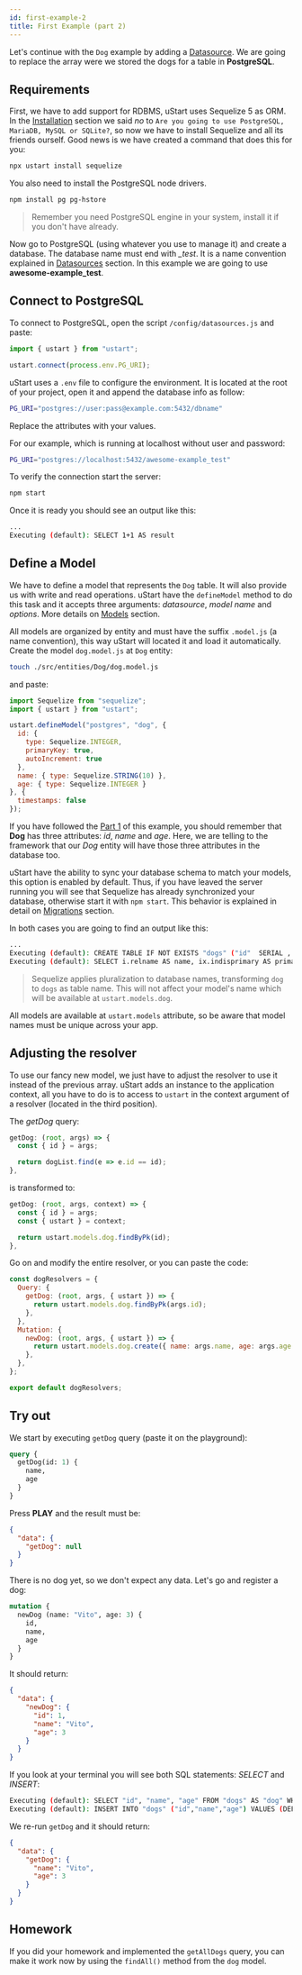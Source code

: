 ```yaml
---
id: first-example-2
title: First Example (part 2)
---
```


Let's continue with the `Dog` example by adding a [Datasource](datasources.md). We are going to replace the array were we stored the dogs for a table in **PostgreSQL**.

## Requirements

First, we have to add support for RDBMS, uStart uses Sequelize 5 as ORM. In the [Installation](installation.md) section we said *no* to `Are you going to use PostgreSQL, MariaDB, MySQL or SQLite?`, so now we have to install Sequelize and all its friends ourself. Good news is we have created a command that does this for you:

```js
npx ustart install sequelize
```

You also need to install the PostgreSQL node drivers.

```bash
npm install pg pg-hstore
```

> Remember you need PostgreSQL engine in your system, install it if you don't have already.

Now go to PostgreSQL (using whatever you use to manage it) and create a database. The database name must end with *\_test*. It is a name convention explained in [Datasources](datasources.md) section. In this example we are going to use **awesome-example_test**.

## Connect to PostgreSQL

To connect to PostgreSQL, open the script `/config/datasources.js` and paste:

```js
import { ustart } from "ustart";

ustart.connect(process.env.PG_URI);
```

uStart uses a `.env` file to configure the environment. It is located at the root of your project, open it and append the database info as follow:

```bash
PG_URI="postgres://user:pass@example.com:5432/dbname"
```

Replace the attributes with your values.

For our example, which is running at localhost without user and password:
```bash
PG_URI="postgres://localhost:5432/awesome-example_test"
```

To verify the connection start the server:

```bash
npm start
```

Once it is ready you should see an output like this:

```bash
...
Executing (default): SELECT 1+1 AS result
```

## Define a Model

We have to define a model that represents the `Dog` table. It will also provide us with write and read operations. uStart have the `defineModel` method to do this task and it accepts three arguments: *datasource*, *model name* and *options*. More details on [Models](models.md) section.

All models are organized by entity and must have the suffix `.model.js` (a name convention), this way uStart will located it and load it automatically. Create the model `dog.model.js` at `Dog` entity:

```bash
touch ./src/entities/Dog/dog.model.js
```

and paste:

```js
import Sequelize from "sequelize";
import { ustart } from "ustart";

ustart.defineModel("postgres", "dog", {
  id: {
    type: Sequelize.INTEGER,
    primaryKey: true,
    autoIncrement: true
  },
  name: { type: Sequelize.STRING(10) },
  age: { type: Sequelize.INTEGER }
}, {
  timestamps: false
});
```

If you have followed the [Part 1](first-example-1) of this example, you should remember that **Dog** has three attributes: *id*, *name* and *age*. Here, we are telling to the framework that our *Dog* entity will have those three attributes in the database too.

uStart have the ability to sync your database schema to match your models, this option is enabled by default. Thus, if you have leaved the server running you will see that Sequelize has already synchronized your database, otherwise start it with `npm start`. This behavior is explained in detail on [Migrations](migrations.md) section.

In both cases you are going to find an output like this:

```bash
...
Executing (default): CREATE TABLE IF NOT EXISTS "dogs" ("id"  SERIAL , "name" VARCHAR(10), "age" INTEGER, PRIMARY KEY ("id"));
Executing (default): SELECT i.relname AS name, ix.indisprimary AS primary, ix.indisunique AS unique, ix.indkey AS indkey, array_agg(a.attnum) as column_indexes, array_agg(a.attname) AS column_names, pg_get_indexdef(ix.indexrelid) AS definition FROM pg_class t, pg_class i, pg_index ix, pg_attribute a WHERE t.oid = ix.indrelid AND i.oid = ix.indexrelid AND a.attrelid = t.oid AND t.relkind = 'r' and t.relname = 'dogs' GROUP BY i.relname, ix.indexrelid, ix.indisprimary, ix.indisunique, ix.indkey ORDER BY i.relname;
```

> Sequelize applies pluralization to database names, transforming `dog` to `dogs` as table name. This will not affect your model's name which will be available at `ustart.models.dog`.

All models are available at `ustart.models` attribute, so be aware that model names must be unique across your app.

## Adjusting the resolver

To use our fancy new model, we just have to adjust the resolver to use it instead of the previous array. uStart adds an instance to the application context, all you have to do is to access to `ustart` in the context argument of a resolver (located in the third position).

The *getDog* query:

```js
getDog: (root, args) => {
  const { id } = args;

  return dogList.find(e => e.id == id);
},
```

is transformed to:

```js
getDog: (root, args, context) => {
  const { id } = args;
  const { ustart } = context;

  return ustart.models.dog.findByPk(id);
},
```

Go on and modify the entire resolver, or you can paste the code:

```js
const dogResolvers = {
  Query: {
    getDog: (root, args, { ustart }) => {
      return ustart.models.dog.findByPk(args.id);
    },
  },
  Mutation: {
    newDog: (root, args, { ustart }) => {
      return ustart.models.dog.create({ name: args.name, age: args.age });
    },
  },
};

export default dogResolvers;
```

## Try out

We start by executing `getDog` query (paste it on the playground):

```graphql
query {
  getDog(id: 1) {
    name,
    age
  }
}
```

Press **PLAY** and the result must be:
```json
{
  "data": {
    "getDog": null
  }
}
```

There is no dog yet, so we don't expect any data. Let's go and register a dog:

```graphql
mutation {
  newDog (name: "Vito", age: 3) {
    id,
    name,
    age
  }
}
```

It should return:
```json
{
  "data": {
    "newDog": {
      "id": 1,
      "name": "Vito",
      "age": 3
    }
  }
}
```

If you look at your terminal you will see both SQL statements: *SELECT* and *INSERT*:
```bash
Executing (default): SELECT "id", "name", "age" FROM "dogs" AS "dog" WHERE "dog"."id" = 1;
Executing (default): INSERT INTO "dogs" ("id","name","age") VALUES (DEFAULT,$1,$2) RETURNING *;
```

We re-run `getDog` and it should return:
```json
{
  "data": {
    "getDog": {
      "name": "Vito",
      "age": 3
    }
  }
}
```

## Homework

If you did your homework and implemented the `getAllDogs` query, you can make it work now by using the `findAll()` method from the `dog` model.
